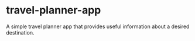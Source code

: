 # travel-planner-app
A simple travel planner app that provides useful information about a desired destination.
